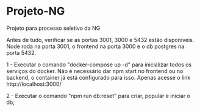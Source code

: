 # Projeto-NG
Projeto para processo seletivo da NG

Antes de tudo, verificar se as portas 3001, 3000 e 5432 estão disponíveis.
Node roda na porta 3001, o frontend na porta 3000 e o db postgres na porta 5432.

1 - Executar o comando "docker-compose up -d" para inicializar todos os serviços do docker.
Não é necessário dar npm start no frontend ou no backend, o container já está configurado para isso. Apenas
acesse o link http://localhost:3000/

2 - Executar o comando "npm run db:reset" para criar, popular e iniciar o db;

